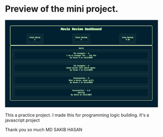 # Preview of the mini project.
![Preview Image](Preview/image.png)

This a practice project. I made this for programming logic building. It's a javascript project

Thank you so much
MD SAKIB HASAN
